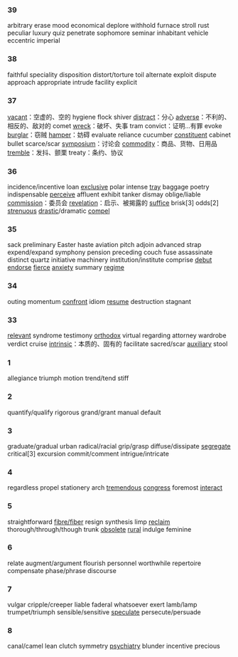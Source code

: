 ### 39

arbitrary
erase
mood
economical
deplore
withhold
furnace
stroll
rust
peculiar
luxury
quiz
penetrate
sophomore
seminar
inhabitant
vehicle
eccentric
imperial


### 38

faithful
speciality
disposition
distort/torture
toil
alternate
exploit
dispute
approach
appropriate
intrude
facility
explicit


### 37

<u>vacant</u>：空虚的、空的
hygiene
flock
shiver
<u>distract</u>：分心
<u>adverse</u>：不利的、相反的、敌对的
comet
<u>wreck</u>：破坏、失事
tram
convict：证明...有罪
evoke
<u>burglar</u>：窃贼
<u>hamper</u>：妨碍
evaluate
reliance
cucumber
<u>constituent</u>
cabinet
bullet
scarce/scar
<u>symposium</u>：讨论会
<u>commodity</u>：商品、货物、日用品
<u>tremble</u>：发抖、颤栗
treaty：条约、协议


### 36

incidence/incentive
loan
<u>exclusive</u>
polar
intense
<u>tray</u>
baggage
poetry
indispensable
<u>perceive</u>
affluent
exhibit
tanker
dismay
oblige/liable
<u>commission</u>：委员会
<u>revelation</u>：启示、被揭露的
<u>suffice</u>
brisk[3]
odds[2]
<u>strenuous</u>
<u>drastic</u>/dramatic
<u>compel</u>



### 35

sack
preliminary
Easter
haste
aviation
pitch
adjoin
advanced
strap
expend/expand
symphony
pension
preceding
couch
fuse
assassinate
distinct
quartz
initiative
machinery
institution/institute
comprise
<u>debut</u>
<u>endorse</u>
<u>fierce</u>
<u>anxiety</u>
summary
<u>regime</u>

### 34

outing
momentum
<u>confront</u>
idiom
<u>resume</u>
destruction
stagnant

### 33

<u>relevant</u>
syndrome
testimony
<u>orthodox</u>
virtual
regarding
attorney
wardrobe
verdict
cruise
<u>intrinsic</u>：本质的、固有的
facilitate
sacred/scar
<u>auxiliary</u>
stool

### 1

allegiance
triumph
motion
trend/tend
stiff

### 2

quantify/qualify
rigorous
grand/grant
manual
default

### 3

graduate/gradual
urban
radical/racial
grip/grasp
diffuse/dissipate
<u>segregate</u>
critical[3]
excursion
commit/comment
intrigue/intricate

### 4

regardless
propel
stationery
arch
<u>tremendous</u>
<u>congress</u>
foremost
<u>interact</u>

### 5

straightforward
<u>fibre/fiber</u>
resign
synthesis
limp
<u>reclaim</u>
thorough/through/though
trunk
<u>obsolete</u>
<u>rural</u>
indulge
feminine

### 6

relate
augment/argument
flourish
personnel
worthwhile
repertoire
compensate
phase/phrase
discourse


### 7

vulgar
cripple/creeper
liable
faderal
whatsoever
exert
lamb/lamp
trumpet/triumph
sensible/sensitive
<u>speculate</u>
persecute/persuade

### 8

canal/camel
lean
clutch
symmetry
<u>psychiatry</u>
blunder
incentive
precious

